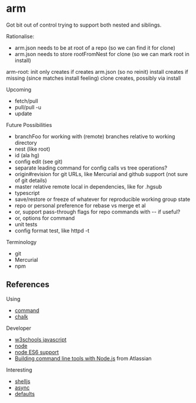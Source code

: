 # arm

Got bit out of control trying to support both nested and siblings.

Rationalise:
- arm.json needs to be at root of a repo (so we can find it for clone)
- arm.json needs to store rootFromNest for clone (so we can mark root in install)

arm-root:
init only creates if creates arm.json (so no reinit)
install creates if missing (since matches install feeling)
clone creates, possibly via install

Upcoming
* fetch/pull
* pull/pull -u
* update


Future Possibilities
* branchFoo for working with (remote) branches relative to working directory
* nest (like root)
* id (ala hg)
* config edit (see git)
* separate leading command for config calls vs tree operations?
* origin#revision for git URLs, like Mercurial and github support (not sure of git details)
* master relative remote local in dependencies, like for .hgsub
* typescript
* save/restore or freeze of whatever for reproducible working group state
* repo or personal preference for rebase vs merge et al
* or, support pass-through flags for repo commands with -- if useful?
* or, options for command
* unit tests
* config format test, like httpd -t

Terminology
* git
* Mercurial
* npm

## References

Using
* [command](https://www.npmjs.com/package/commander)
* [chalk](https://github.com/sindresorhus/chalk)

Developer
* [w3schools javascript](http://www.w3schools.com/js/default.asp)
* [node](https://nodejs.org/docs/latest/api/index.html)
* [node ES6 support](http://node.green)
* [Building command line tools with Node.js](https://developer.atlassian.com/blog/2015/11/scripting-with-node/) from Atlassian

Interesting
* [shelljs](http://documentup.com/arturadib/shelljs#command-reference)
* [async](http://caolan.github.io/async/)
* [defaults](https://www.npmjs.com/package/defaults)
